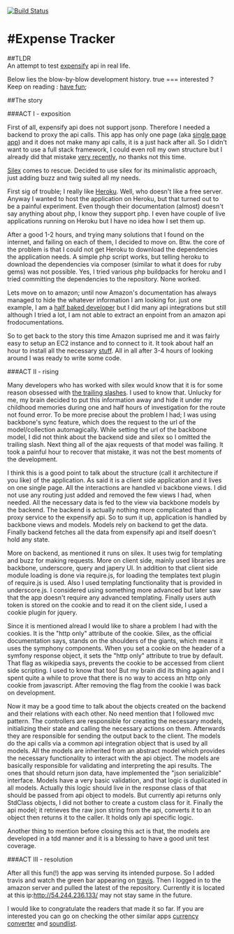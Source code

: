 [![Build Status](https://travis-ci.org/grandbora/expense-tracker.png)](https://travis-ci.org/grandbora/expense-tracker)


#Expense Tracker
====================

##TLDR  
An attempt to test [expensify](https://www.expensify.com/) api in real life.  

Below lies the blow-by-blow development history. true === interested ?  Keep on reading : [have fun](https://github.com/documentcloud/backbone/issues);  


##The story  


###ACT I - exposition

First of all, expensify api does not support jsonp. Therefore I needed a backend to proxy the api calls. This app has only one page (aka [single page app](http://en.wikipedia.org/wiki/Single-page_application)) and it does not make many api calls, it is a just hack after all. So I didn't want to use a full stack framework, I could even roll my own structure but I already did that mistake [very recently](https://github.com/grandbora/currency-converter), no thanks not this time.  

[Silex](http://silex.sensiolabs.org/) comes to rescue. Decided to use silex for its minimalistic approach, just adding buzz and twig suited all my needs.  

First sig of trouble; I really like [Heroku](http://www.heroku.com/). Well, who doesn't like a free server. Anyway I wanted to host the application on Heroku, but that turned out to be a painful experiment. Even though their documentation (almost) doesn't say anything about php, I know they support php. I even have couple of live applications running on Heroku but I have no idea how I set them up.

After a good 1-2 hours, and trying many solutions that I found on the internet, and failing on each of them, I decided to move on. Btw. the core of the problem is that I could not get Heroku to download the dependencies the application needs. A simple php script works, but telling heroku to download the dependencies via composer (similar to what it does for ruby gems) was not possible. Yes, I tried various php buildpacks for heroku and I tried committing the dependencies to the repository. None worked.  

Lets move on to amazon; until now Amazon's documentation has always managed to hide the whatever information I am looking for. just one example, I am a [half baked developer](http://cdn.memegenerator.net/images/300x/4266187.jpg) but I did many api integrations but still although I tried a lot, I am not able to extract an enpoint from an amazon api frodocumentations.   

So to get back to the story this time Amazon suprised me and it was fairly easy to setup an EC2 instance and to connect to it. It took about half an hour to install all the necessary [stuff](http://24.media.tumblr.com/tumblr_lziny3JG8X1qghjiyo1_500.png). All in all after 3-4 hours of looking around I was ready to write some code.

###ACT II - rising

Many developers who has worked with silex would know that it is for some reason obsessed with [the trailing slashes](https://www.google.com/search?q=silex+trailing+slash). I used to know that. Unlucky for me, my brain decided to put this information away and hide it under my childhood memories during one and half hours of investigation for the route not found error. To be more precise about the problem I had; I was using backbone's sync feature, which does the request to the url of the model/collection automagically. While setting the url of the backbone model, I did not think about the backend side and silex so I omitted the trailing slash. Next thing all of the ajax requests of that model was failing. It took a painful hour to recover that mistake, it was not the best moments of the development.

I think this is a good point to talk about the structure (call it architecture if you like) of the application. As said it is a client side application and it lives on one single page. All the interactions are handled vi backbone views. I did not use any routing just added and removed the few views I had, when needed. All the necessary data is fed to the view via backbone models by the backend. The backend is actually nothing more complicated than a proxy service to the expensify api. So to sum it up, application is handled by backbone views and models. Models rely on backend to get the data. Finally backend fetches all the data from expensify api and itself doesn't hold any state.

More on backend, as mentioned it runs on silex. It uses twig for templating and buzz for making requests. More on client side, mainly used libraries are backbone, underscore, query and japery UI. In addition to that client side module loading is done via require.js, for loading the templates text plugin of require.js is used. Also I used templating functionality  that is provided in underscore.js. I considered using something more advanced but later saw that the app doesn't require any advanced templating. Finally users auth token is stored on the cookie and to read it on the client side, I used a cookie plugin for jquery.

Since it is mentioned alread I would like to share a problem I had with the cookies. It is the "http only" attribute of the cookie. Silex, as the official documentation says, stands on the shoulders of the giants, which means it uses the symphony components. When you set a cookie on the header of a symfony response object, it sets the "http only" attribute to true by default. That flag as wikipedia says, prevents the cookie to be accessed from client side scripting. I used to know that too! But my brain did its thing again and I spent quite a while to prove that there is no way to access an http only cookie from javascript. After removing the flag from the cookie I was back on development.

Now it may be a good time to talk about the objects created on the backend and their relations with each other. No need mention that I followed mvc pattern. The controllers are responsible for creating the necessary models, initializing their state and calling the necessary actions on them. Afterwards they are responsible for sending the output back to the client. The models do the api calls via a common api integration object that is used by all models. All the models are inherited from an abstract model which provides the necessary functionality to interact with the api object. The models are basically responsible for validating and interpreting the api results. The ones that should return json data, have implemented the "json serializible" interface. Models have a very basic validation, and that logic is duplicated in all models. Actually this logic should live in the response class of that should be passed from api object to models. But currently api returns only StdClass objects, I did not bother to create a custom class for it. Finally the api model; it retrieves the raw json string from the api, converts it to an object then returns it to the caller. It holds only api specific logic.

Another thing to mention before closing this act is that, the models are developed in a tdd manner and it is a blessing to have a good unit test coverage.

###ACT III - resolution

After all this fun(!) the app was serving its intended purpose. So I added travis and watch the green bar appearing on [travis](https://travis-ci.org). Then I logged in to the amazon server and pulled the latest of the repository. Currently it is located at this ip:http://54.244.236.133/ may not stay same in the future.

I would like to congratulate the readers that made it so far. If you are interested you can go on checking the other similar apps [currency converter](https://github.com/grandbora/currency-converter) and [soundlist](https://github.com/grandbora/soundlist).

